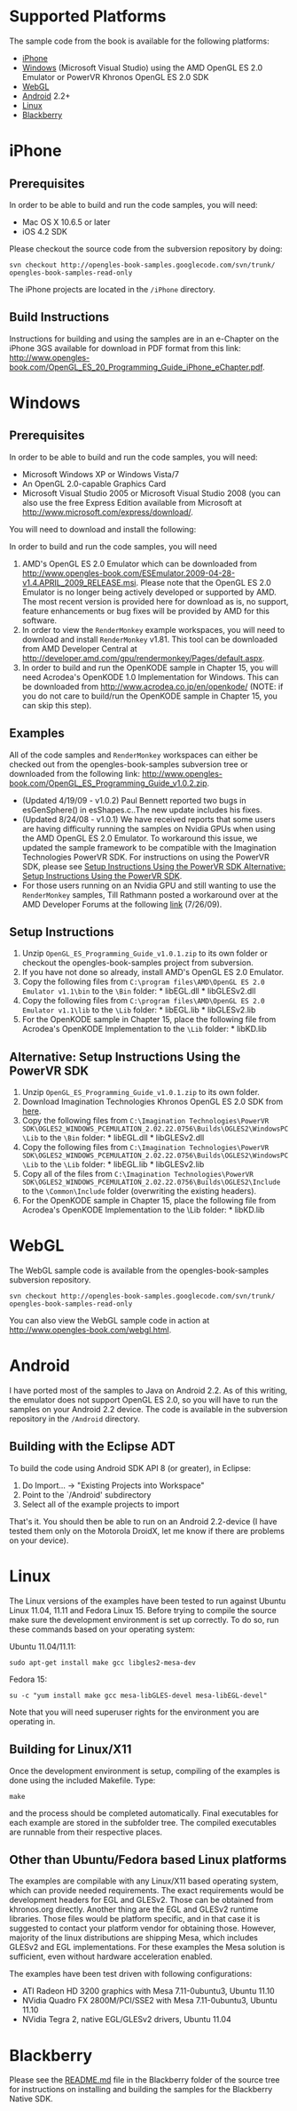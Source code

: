 # Supported Platforms #

The sample code from the book is available for the following platforms:
  * [iPhone](Instructions#iPhone.md)
  * [Windows](Instructions#Windows.md) (Microsoft Visual Studio) using the AMD OpenGL ES 2.0 Emulator or PowerVR Khronos OpenGL ES 2.0 SDK
  * [WebGL](Instructions#WebGL.md)
  * [Android](Instructions#Android.md) 2.2+
  * [Linux](Instructions#Linux.md)
  * [Blackberry](Instructions#Blackberry.md)

# iPhone #

## Prerequisites ##
In order to be able to build and run the code samples, you will need:

  * Mac OS X 10.6.5 or later
  * iOS 4.2 SDK

Please checkout the source code from the subversion repository by doing:

```
svn checkout http://opengles-book-samples.googlecode.com/svn/trunk/ opengles-book-samples-read-only
```

The iPhone projects are located in the `/iPhone` directory.

## Build Instructions ##
Instructions for building and using the samples are in an e-Chapter on the iPhone 3GS available for download in PDF format from this link: http://www.opengles-book.com/OpenGL_ES_20_Programming_Guide_iPhone_eChapter.pdf.

# Windows #

## Prerequisites ##
In order to be able to build and run the code samples, you will need:
  * Microsoft Windows XP or Windows Vista/7
  * An OpenGL 2.0-capable Graphics Card
  * Microsoft Visual Studio 2005 or Microsoft Visual Studio  2008 (you can also use the free Express Edition available from Microsoft at http://www.microsoft.com/express/download/.

You will need to download and install the following:

In order to build and run the code samples, you will need

  1. AMD's OpenGL ES 2.0 Emulator which can be downloaded from http://www.opengles-book.com/ESEmulator.2009-04-28-v1.4.APRIL_2009_RELEASE.msi.  Please note that the OpenGL ES 2.0 Emulator is no longer being actively developed or supported by AMD.  The most recent version is provided here for download as is, no support, feature enhancements or bug fixes will be provided by AMD for this software.
  1. In order to view the `RenderMonkey` example workspaces, you will need to download and install `RenderMonkey` v1.81.  This tool can be downloaded from AMD Developer Central at http://developer.amd.com/gpu/rendermonkey/Pages/default.aspx.
  1. In order to build and run the OpenKODE sample in Chapter 15, you will need Acrodea's OpenKODE 1.0 Implementation for Windows. This can be downloaded from http://www.acrodea.co.jp/en/openkode/ (NOTE: if you do not care to build/run the OpenKODE sample in Chapter 15, you can skip this step).

## Examples ##
All of the code samples and `RenderMonkey` workspaces can either be checked out from the opengles-book-samples subversion tree or downloaded from the following link: http://www.opengles-book.com/OpenGL_ES_Programming_Guide_v1.0.2.zip.

  * (Updated 4/19/09 - v1.0.2) Paul Bennett reported two bugs in esGenSphere() in esShapes.c..The new update includes his fixes.
  * (Updated 8/24/08 - v1.0.1) We have received reports that some users are having difficulty running the samples on Nvidia GPUs when using the AMD OpenGL ES 2.0 Emulator.  To workaround this issue, we updated the sample framework to be compatible with the Imagination Technologies PowerVR SDK.  For instructions on using the PowerVR SDK, please see [Setup Instructions Using the PowerVR SDK Alternative: Setup Instructions Using the PowerVR SDK](Instructions#Alternative:.md).
  * For those users running on an Nvidia GPU and still wanting to use the `RenderMonkey` samples, Till Rathmann posted a workaround over at the AMD Developer Forums at the following [link](http://forums.amd.com/devforum/messageview.cfm?catid=347&threadid=106798) (7/26/09).

## Setup Instructions ##
  1. Unzip `OpenGL_ES_Programming_Guide_v1.0.1.zip` to its own folder or checkout the opengles-book-samples project from subversion.
  1. If you have not done so already, install AMD's OpenGL ES 2.0 Emulator.
  1. Copy the following files from `C:\program files\AMD\OpenGL ES 2.0 Emulator v1.1\bin` to the `\Bin` folder:
    * libEGL.dll
    * libGLESv2.dll
  1. Copy the following files from `C:\program files\AMD\OpenGL ES 2.0 Emulator v1.1\lib` to the `\Lib` folder:
    * libEGL.lib
    * libGLESv2.lib
  1. For the OpenKODE sample in Chapter 15, place the following file from Acrodea's OpenKODE Implementation to the `\Lib` folder:
    * libKD.lib

## Alternative: Setup Instructions Using the PowerVR SDK ##

  1. Unzip `OpenGL_ES_Programming_Guide_v1.0.1.zip` to its own folder.
  1. Download Imagination Technologies Khronos OpenGL ES 2.0 SDK from [here](http://www.imgtec.com/powervr/insider/sdkdownloads/index.asp).
  1. Copy the following files from `C:\Imagination Technologies\PowerVR SDK\OGLES2_WINDOWS_PCEMULATION_2.02.22.0756\Builds\OGLES2\WindowsPC\Lib` to the  `\Bin` folder:
    * libEGL.dll
    * libGLESv2.dll
  1. Copy the following files from `C:\Imagination Technologies\PowerVR SDK\OGLES2_WINDOWS_PCEMULATION_2.02.22.0756\Builds\OGLES2\WindowsPC\Lib` to the `\Lib` folder:
    * libEGL.lib
    * libGLESv2.lib
  1. Copy all of the files from `C:\Imagination Technologies\PowerVR SDK\OGLES2_WINDOWS_PCEMULATION_2.02.22.0756\Builds\OGLES2\Include` to the `\Common\Include` folder (overwriting the existing headers).
  1. For the OpenKODE sample in Chapter 15, place the following file from Acrodea's OpenKODE Implementation to the \Lib folder:
    * libKD.lib

# WebGL #
The WebGL sample code is available from the opengles-book-samples subversion repository.

```
svn checkout http://opengles-book-samples.googlecode.com/svn/trunk/ opengles-book-samples-read-only
```

You can also view the WebGL sample code in action at http://www.opengles-book.com/webgl.html.

# Android #
I have ported most of the samples to Java on Android 2.2.  As of this writing, the emulator does not support OpenGL ES 2.0, so you will have to run the samples on your Android 2.2 device.  The code is available in the subversion repository in the `/Android` directory.

## Building with the Eclipse ADT ##
To build the code using Android SDK API 8 (or greater), in Eclipse:

  1. Do Import... -> "Existing Projects into Workspace"
  1. Point to the `/Android' subdirectory
  1. Select all of the example projects to import

That's it.  You should then be able to run on an Android 2.2-device (I have tested them only on the Motorola DroidX, let me know if there are problems on your device).

# Linux #
The Linux versions of the examples have been tested to run against Ubuntu Linux 11.04, 11.11 and Fedora Linux 15. Before trying to compile the source make sure the development environment is set up correctly. To do so, run these commands based on your operating system:

Ubuntu 11.04/11.11:
```
sudo apt-get install make gcc libgles2-mesa-dev
```

Fedora 15:
```
su -c "yum install make gcc mesa-libGLES-devel mesa-libEGL-devel"
```

Note that you will need superuser rights for the environment you are operating in.

## Building for Linux/X11 ##
Once the development environment is setup, compiling of the examples is done using the included Makefile. Type:

```
make
```

and the process should be completed automatically. Final executables for each example are stored in the subfolder tree. The compiled executables are runnable from their respective places.

## Other than Ubuntu/Fedora based Linux platforms ##

The examples are compilable with any Linux/X11 based operating system, which can provide needed requirements. The exact requirements would be development headers for EGL and GLESv2. Those can be obtained from khronos.org directly. Another thing are the EGL and GLESv2 runtime libraries. Those files would be platform specific, and in that case it is suggested to contact your platform vendor for obtaining those. However, majority of the linux distributions are shipping Mesa, which includes GLESv2 and EGL implementations. For these examples the Mesa solution is sufficient, even without hardware acceleration enabled.

The examples have been test driven with following configurations:
  * ATI Radeon HD 3200 graphics with Mesa 7.11-0ubuntu3, Ubuntu 11.10
  * NVidia Quadro FX 2800M/PCI/SSE2 with Mesa 7.11-0ubuntu3, Ubuntu 11.10
  * NVidia Tegra 2, native EGL/GLESv2 drivers, Ubuntu 11.04


# Blackberry #

Please see the [README.md](http://code.google.com/p/opengles-book-samples/source/browse/trunk/BlackBerry/README.md) file in the Blackberry folder of the source tree for instructions on installing and building the samples for the Blackberry Native SDK.